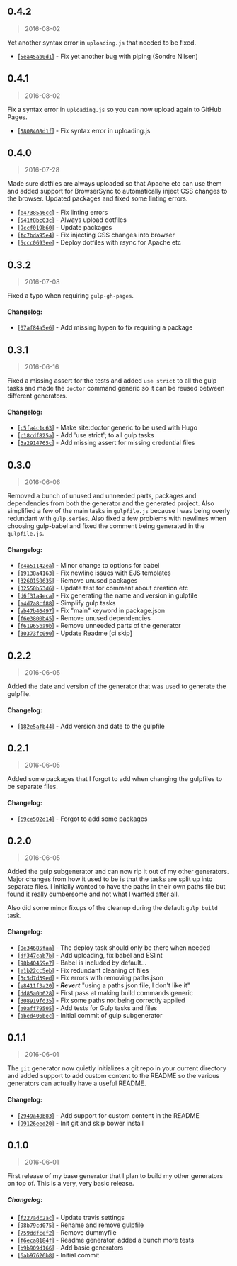 <a name="0.4.2"></a>
## 0.4.2
> 2016-08-02

Yet another syntax error in `uploading.js` that needed to be fixed.

* [[`5ea45ab0d1`](https://github.com/nodejs/node/commit/5ea45ab0d1)] - Fix yet another bug with piping (Sondre Nilsen)

<a name="0.4.1"></a>
## 0.4.1
> 2016-08-02

Fix a syntax error in `uploading.js` so you can now upload again to GitHub
Pages.

* [[`5808408d1f`](https://github.com/sondr3/generator-statisk/commit/5808408d1f)] - Fix syntax error in uploading.js

<a name="0.4.0"></a>
## 0.4.0
> 2016-07-28

Made sure dotfiles are always uploaded so that Apache etc can use them and added
support for BrowserSync to automatically inject CSS changes to the browser.
Updated packages and fixed some linting errors.

* [[`e47385a6cc`](https://github.com/sondr3/generator-statisk/commit/e47385a6cc)] - Fix linting errors
* [[`541f8bc03c`](https://github.com/sondr3/generator-statisk/commit/541f8bc03c)] - Always upload dotfiles
* [[`9ccf019b60`](https://github.com/sondr3/generator-statisk/commit/9ccf019b60)] - Update packages
* [[`fc7bda95e4`](https://github.com/sondr3/generator-statisk/commit/fc7bda95e4)] - Fix injecting CSS changes into browser
* [[`5ccc0693ee`](https://github.com/sondr3/generator-statisk/commit/5ccc0693ee)] - Deploy dotfiles with rsync for Apache etc

<a name="0.3.2"></a>
## 0.3.2
> 2016-07-08

Fixed a typo when requiring `gulp-gh-pages`.

#### Changelog:
* [[`07af84a5e6`](https://github.com/sondr3/generator-statisk/commit/07af84a5e6)] - Add missing hypen to fix requiring a package

<a name="0.3.1"></a>
## 0.3.1
> 2016-06-16

Fixed a missing assert for the tests and added `use strict` to all the gulp
tasks and made the `doctor` command generic so it can be reused between
different generators.

#### Changelog:
* [[`c5fa4c1c63`](https://github.com/sondr3/generator-statisk/commit/c5fa4c1c63)] - Make site:doctor generic to be used with Hugo
* [[`c18cdf825a`](https://github.com/sondr3/generator-statisk/commit/c18cdf825a)] - Add 'use strict'; to all gulp tasks
* [[`3a2914765c`](https://github.com/sondr3/generator-statisk/commit/3a2914765c)] - Add missing assert for missing credential files

<a name="0.3.0"></a>
## 0.3.0
> 2016-06-06

Removed a bunch of unused and unneeded parts, packages and dependencies from
both the generator and the generated project. Also simplified a few of the main
tasks in `gulpfile.js` because I was being overly redundant with `gulp.series`.
Also fixed a few problems with newlines when choosing gulp-babel and fixed the
comment being generated in the `gulpfile.js`.

#### Changelog:
* [[`c4a51142ea`](https://github.com/sondr3/generator-statisk/commit/c4a51142ea)] - Minor change to options for babel
* [[`19138a4163`](https://github.com/sondr3/generator-statisk/commit/19138a4163)] - Fix newline issues with EJS templates
* [[`3260158635`](https://github.com/sondr3/generator-statisk/commit/3260158635)] - Remove unused packages
* [[`32550b53d6`](https://github.com/sondr3/generator-statisk/commit/32550b53d6)] - Update test for comment about creation etc
* [[`d6f31a4eca`](https://github.com/sondr3/generator-statisk/commit/d6f31a4eca)] - Fix generating the name and version in gulpfile
* [[`a4d7a8cf88`](https://github.com/sondr3/generator-statisk/commit/a4d7a8cf88)] - Simplify gulp tasks
* [[`ab47b46497`](https://github.com/sondr3/generator-statisk/commit/ab47b46497)] - Fix "main" keyword in package.json
* [[`f6e3800b45`](https://github.com/sondr3/generator-statisk/commit/f6e3800b45)] - Remove unused dependencies
* [[`f61965ba9b`](https://github.com/sondr3/generator-statisk/commit/f61965ba9b)] - Remove unneeded parts of the generator
* [[`30373fc090`](https://github.com/sondr3/generator-statisk/commit/30373fc090)] - Update Readme \[ci skip\]

<a name="0.2.2"></a>
## 0.2.2
> 2016-06-05

Added the date and version of the generator that was used to generate the
gulpfile.

#### Changelog:
* [[`182e5afb44`](https://github.com/sondr3/generator-statisk/commit/182e5afb44)] - Add version and date to the gulpfile

<a name="0.2.1"></a>
## 0.2.1
> 2016-06-05

Added some packages that I forgot to add when changing the gulpfiles to be
separate files.

#### Changelog:
* [[`69ce502d14`](https://github.com/sondr3/generator-statisk/commit/69ce502d14)] - Forgot to add some packages

<a name="0.2.0"></a>
## 0.2.0
> 2016-06-05

Added the gulp subgenerator and can now rip it out of my other generators. Major
changes from how it used to be is that the tasks are split up into separate
files. I initially wanted to have the paths in their own paths file but found it
really cumbersome and not what I wanted after all.

Also did some minor fixups of the cleanup during the default `gulp build` task.

#### Changelog:
* [[`0e34685faa`](https://github.com/sondr3/generator-statisk/commit/0e34685faa)] - The deploy task should only be there when needed
* [[`df347cab7b`](https://github.com/sondr3/generator-statisk/commit/df347cab7b)] - Add uploading, fix babel and ESlint
* [[`98b40459e7`](https://github.com/sondr3/generator-statisk/commit/98b40459e7)] - Babel is included by default...
* [[`e1b22cc5eb`](https://github.com/sondr3/generator-statisk/commit/e1b22cc5eb)] - Fix redundant cleaning of files
* [[`3c5d7d39ed`](https://github.com/sondr3/generator-statisk/commit/3c5d7d39ed)] - Fix errors with removing paths.json
* [[`e8411f3a20`](https://github.com/sondr3/generator-statisk/commit/e8411f3a20)] - ***Revert*** "using a paths.json file, I don't like it"
* [[`dd85a0b628`](https://github.com/sondr3/generator-statisk/commit/dd85a0b628)] - First pass at making build commands generic
* [[`308919fd35`](https://github.com/sondr3/generator-statisk/commit/308919fd35)] - Fix some paths not being correctly applied
* [[`a0aff79505`](https://github.com/sondr3/generator-statisk/commit/a0aff79505)] - Add tests for Gulp tasks and files
* [[`abed406bec`](https://github.com/sondr3/generator-statisk/commit/abed406bec)] - Initial commit of gulp subgenerator

<a name="0.1.1"></a>
## 0.1.1
> 2016-06-01

The `git` generator now quietly initializes a git repo in your current directory
and added support to add custom content to the README so the various generators
can actually have a useful README.

#### Changelog:
* [[`2949a48b83`](https://github.com/sondr3/generator-statisk/commit/2949a48b83)] - Add support for custom content in the README
* [[`99126eed20`](https://github.com/sondr3/generator-statisk/commit/99126eed20)] - Init git and skip bower install

<a name="0.1.0"></a>
## 0.1.0
> 2016-06-01

First release of my base generator that I plan to build my other generators on
top of. This is a very, very basic release.

##### Changelog:
* [[`f227adc2ac`](https://github.com/sondr3/generator-statisk/commit/f227adc2ac)] - Update travis settings
* [[`98b79cd075`](https://github.com/sondr3/generator-statisk/commit/98b79cd075)] - Rename and remove gulpfile
* [[`759ddfcef2`](https://github.com/sondr3/generator-statisk/commit/759ddfcef2)] - Remove dummyfile
* [[`f6eca8184f`](https://github.com/sondr3/generator-statisk/commit/f6eca8184f)] - Readme generator, added a bunch more tests
* [[`b9b909d166`](https://github.com/sondr3/generator-statisk/commit/b9b909d166)] - Add basic generators
* [[`6ab97626b8`](https://github.com/sondr3/generator-statisk/commit/6ab97626b8)] - Initial commit
